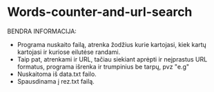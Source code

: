 # Words-counter-and-url-search

BENDRA INFORMACIJA:

- Programa nuskaito failą, atrenka žodžius kurie kartojasi, kiek kartų kartojasi ir kuriose eilutėse randami.
- Taip pat, atrenkami ir URL, tačiau siekiant aprėpti ir neįprastus URL formatus, programa išrenka ir trumpinius be tarpų, pvz "e.g"
- Nuskaitoma iš data.txt failo.
- Spausdinama į rez.txt failą.
